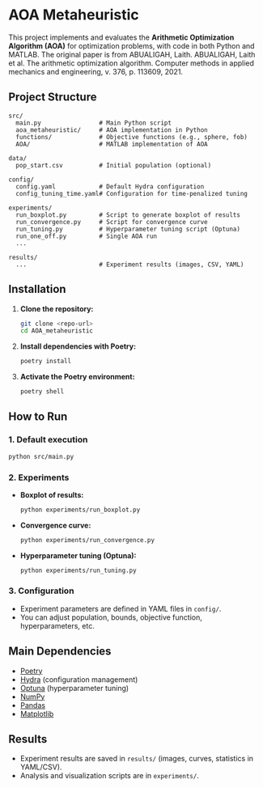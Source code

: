 # AOA Metaheuristic

This project implements and evaluates the **Arithmetic Optimization Algorithm (AOA)** for optimization problems, with code in both Python and MATLAB.
The original paper is from ABUALIGAH, Laith. ABUALIGAH, Laith et al. The arithmetic optimization algorithm. Computer methods in applied mechanics and engineering, v. 376, p. 113609, 2021.

## Project Structure

```
src/
  main.py                # Main Python script
  aoa_metaheuristic/     # AOA implementation in Python
  functions/             # Objective functions (e.g., sphere, fob)
  AOA/                   # MATLAB implementation of AOA

data/
  pop_start.csv          # Initial population (optional)

config/
  config.yaml            # Default Hydra configuration
  config_tuning_time.yaml# Configuration for time-penalized tuning

experiments/
  run_boxplot.py         # Script to generate boxplot of results
  run_convergence.py     # Script for convergence curve
  run_tuning.py          # Hyperparameter tuning script (Optuna)
  run_one_off.py         # Single AOA run
  ...
  
results/
  ...                    # Experiment results (images, CSV, YAML)
```

## Installation

1. **Clone the repository:**
   ```sh
   git clone <repo-url>
   cd AOA_metaheuristic
   ```

2. **Install dependencies with Poetry:**
   ```sh
   poetry install
   ```

3. **Activate the Poetry environment:**
   ```sh
   poetry shell
   ```

## How to Run

### 1. **Default execution**
```sh
python src/main.py
```

### 2. **Experiments**
- **Boxplot of results:**
  ```sh
  python experiments/run_boxplot.py
  ```
- **Convergence curve:**
  ```sh
  python experiments/run_convergence.py
  ```
- **Hyperparameter tuning (Optuna):**
  ```sh
  python experiments/run_tuning.py
  ```

### 3. **Configuration**
- Experiment parameters are defined in YAML files in `config/`.
- You can adjust population, bounds, objective function, hyperparameters, etc.

## Main Dependencies

- [Poetry](https://python-poetry.org/)
- [Hydra](https://hydra.cc/) (configuration management)
- [Optuna](https://optuna.org/) (hyperparameter tuning)
- [NumPy](https://numpy.org/)
- [Pandas](https://pandas.pydata.org/)
- [Matplotlib](https://matplotlib.org/)

## Results

- Experiment results are saved in `results/` (images, curves, statistics in YAML/CSV).
- Analysis and visualization scripts are in `experiments/`.
